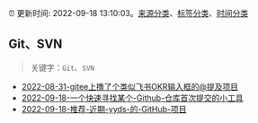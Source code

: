 :alarm_clock: 更新时间: 2022-09-18 13:10:03。[来源分类](../README.md)、[标签分类](../TAGS.md)、[时间分类](../TIMELINE.md)

## Git、SVN


> 关键字：`Git`、`SVN`



- [2022-08-31-gitee上撸了个类似飞书OKR输入框的@提及项目](https://www.zhangxinxu.com/wordpress/2022/08/gitee-feishu-okr-at-mention/) 
- [2022-09-18-一个快速寻找某个-Github-仓库首次提交的小工具](https://www.v2ex.com/t/881068) 
- [2022-09-18-推荐-近期-yyds-的-GitHub-项目](https://toutiao.io/k/i1qkq4o) 